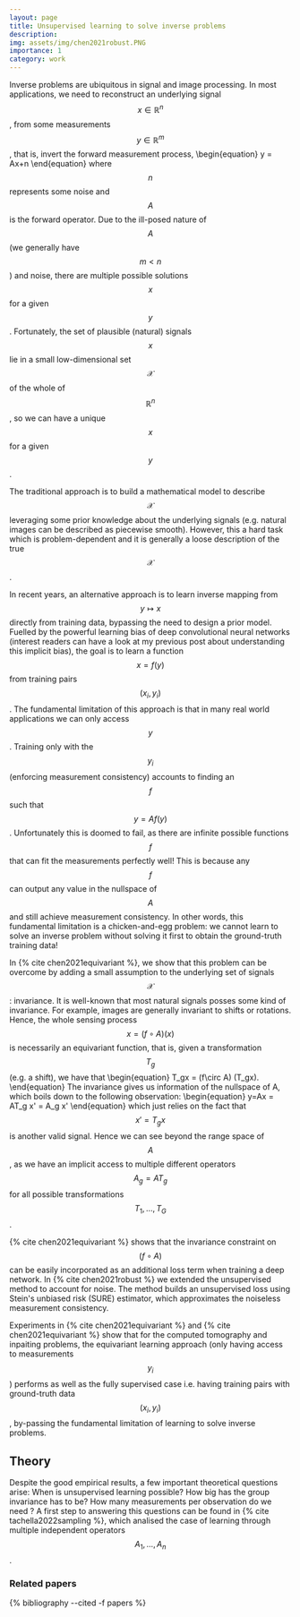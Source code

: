 ```yaml
---
layout: page
title: Unsupervised learning to solve inverse problems
description: 
img: assets/img/chen2021robust.PNG
importance: 1
category: work
---
```


Inverse problems are ubiquitous in signal and image processing. In most applications, we need to reconstruct an underlying signal $$x\in\mathbb{R}^{n}$$, from some measurements $$y\in\mathbb{R}^{m}$$, that is, invert the forward measurement process, 
\begin{equation}
y = Ax+n
\end{equation}
 where $$n$$ represents some noise and $$A$$ is the forward operator. Due to the ill-posed nature of $$A$$ (we generally have $$m<n$$) and noise, there are multiple possible solutions $$x$$ for a given $$y$$. Fortunately, the set of plausible (natural) signals $$x$$ lie in a small low-dimensional set $$\mathcal{X}$$ of the whole of $$\mathbb{R}^{n}$$, so we can have a unique $$x$$ for a given $$y$$.


The traditional approach is to build a mathematical model to describe $$\mathcal{X}$$ leveraging some prior knowledge about the underlying signals (e.g. natural images can be described as piecewise smooth). However, this a hard task which is problem-dependent and it is generally a loose description of the true $$\mathcal{X}$$.


In recent years, an alternative approach is to learn inverse mapping from $$y\mapsto x$$ directly from training data, bypassing the need to design a prior model. Fuelled by the powerful learning bias of deep convolutional neural networks (interest readers can have a look at my previous post about understanding this implicit bias), the goal is to learn a function $$x=f(y)$$ from training pairs $$(x_i,y_i)$$. The fundamental limitation of this approach is that in many real world applications we can only access $$y$$. Training only with the $$y_i$$ (enforcing measurement consistency) accounts to finding an $$f$$ such that $$y=A f(y)$$. Unfortunately this is doomed to fail, as there are infinite possible functions $$f$$ that can fit the measurements perfectly well! This is because any $$f$$ can output any value in the nullspace of $$A$$ and still achieve measurement consistency. In other words, this fundamental limitation is a chicken-and-egg problem:  we cannot learn to solve an inverse problem without solving it first to obtain the ground-truth training data!


In {% cite chen2021equivariant %}, we show that this problem can be overcome by adding a small assumption to the underlying set of signals $$\mathcal{X}$$: invariance. It is well-known that most natural signals posses some kind of invariance. For example, images are generally invariant to shifts or rotations. Hence, the whole sensing process $$x = (f \circ A) (x)$$ is necessarily an equivariant function, that is, given a transformation $$T_g$$ (e.g. a shift), we have that 
\begin{equation}
T_gx = (f\circ A) (T_gx).
\end{equation}
 The invariance gives us information of the nullspace of A, which boils down to the following observation: 
 \begin{equation}
 y=Ax = AT_g x'  = A_g x'
 \end{equation}
 which just relies on the fact that $$x'= T_gx$$ is another valid signal. Hence we can see beyond the range space of $$A$$, as we have an implicit access to multiple different operators  $$A_g = AT_g$$ for all possible transformations $$T_1,\dots,T_{G}$$. 

{% cite chen2021equivariant %} shows that the invariance constraint on $$(f\circ A)$$ can be easily incorporated as an additional loss term when training a deep network. In {% cite chen2021robust %} we extended the unsupervised method to account for noise. The method builds an unsupervised loss using Stein's unbiased risk (SURE) estimator, which approximates the noiseless measurement consistency.

Experiments in {% cite chen2021equivariant %} and {% cite chen2021equivariant %}  show that for the computed tomography and inpaiting problems,  the equivariant learning approach (only having access to measurements $$y_i$$) performs as well as the fully supervised case i.e. having training pairs with ground-truth data $$(x_i,y_i)$$, by-passing the fundamental limitation of learning to solve inverse problems. 

## Theory

Despite the good empirical results, a few important theoretical questions arise: When is unsupervised learning possible? How big has the group invariance has to be? How many measurements per observation do we need ?
A first step to answering this questions can be found in {% cite tachella2022sampling %}, which analised the case of learning through multiple independent operators $$A_1,\dots,A_n$$.

### Related papers
<div class="publications">
{% bibliography --cited -f papers %}
</div>
